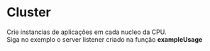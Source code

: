 # Cluster
Crie instancias de aplicações em cada nucleo da CPU.<br>
Siga no exemplo o server listener criado na função **exampleUsage**
